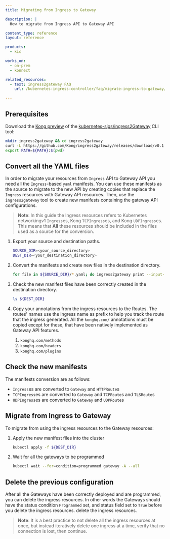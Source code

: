 ```yaml
---
title: Migrating from Ingress to Gateway

description: |
  How to migrate from Ingress API to Gateway API

content_type: reference
layout: reference

products:
  - kic

works_on:
  - on-prem
  - konnect

related_resources:
  - text: ingress2gateway FAQ
    url: /kubernetes-ingress-controller/faq/migrate-ingress-to-gateway/

---
```


## Prerequisites

Download the [Kong preview](https://github.com/kong/ingress2gateway) of the [kubernetes-sigs/ingress2Gateway](https://github.com/kubernetes-sigs/ingress2gateway) CLI tool:

```bash
mkdir ingress2gateway && cd ingress2gateway
curl -L https://github.com/Kong/ingress2gateway/releases/download/v0.1.0/ingress2gateway_$(uname)_$(uname -m).tar.gz | tar -xzv
export PATH=${PATH}:$(pwd)
```

## Convert all the YAML files

In order to migrate your resources from `Ingress` API to Gateway API you need all the `Ingress`-based `yaml` manifests. You can use these manifests as the source to migrate to the new API by creating copies that replace the `Ingress` resources with Gateway API resources. Then, use the `ingress2gateway` tool to create new manifests
containing the gateway API configurations.

> **Note**: In this guide the Ingress resources refers to Kubernetes networkingv1 `Ingress`es, Kong `TCPIngress`es, and Kong `UDPIngress`es. This means that **All** these resources should be included in the files used as a source for the conversion.

1. Export your source and destination paths.

    ```bash
    SOURCE_DIR=<your_source_directory>
    DEST_DIR=<your_destination_directory>
    ```

1. Convert the manifests and create new files in the destination directory.

    ```bash
    for file in ${SOURCE_DIR}/*.yaml; do ingress2gateway print --input-file ${file} -A --providers=kong --all-resources > ${DEST_DIR}/$(basename -- $file); done
    ```

1. Check the new manifest files have been correctly created in the destination directory.

    ```bash
    ls ${DEST_DIR}
    ```

1. Copy your annotations from the ingress resources to the Routes. The routes' names use the ingress name as prefix to help you track the route that the ingress generated. All the `konghq.com/` annotations must be copied except for these, that have been natively implemented as Gateway API features.

   1. `konghq.com/methods`
   1. `konghq.com/headers`
   1. `konghq.com/plugins`

## Check the new manifests

The manifests conversion are as follows:

- `Ingress`es are converted to `Gateway` and `HTTPRoute`s
- `TCPIngress`es are converted to `Gateway` and `TCPRoute`s and `TLSRoute`s
- `UDPIngress`es are converted to `Gateway` and `UDPRoute`s

## Migrate from Ingress to Gateway

To migrate from using the ingress resources to the Gateway resources:

1. Apply the new manifest files into the cluster

    ```bash
    kubectl apply -f ${DEST_DIR}
    ```

1. Wait for all the gateways to be programmed

    ```bash
    kubectl wait --for=condition=programmed gateway -A --all
    ```

## Delete the previous configuration

After all the Gateways have been correctly deployed and are programmed, you can delete the ingress resources. In other words the Gateways should have the status condition `Programmed` set, and status field set to `True` before you delete the ingress resources. delete the ingress resources.

> **Note**: It is a best practice to not delete all the ingress resources at once, but instead iteratively delete one ingress at a time, verify that no connection is lost, then continue.